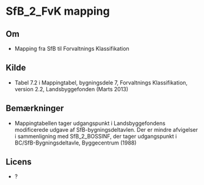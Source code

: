 # SfB_2_FvK mapping

## Om
- Mapping fra SfB til Forvaltnings Klassifikation

## Kilde
- Tabel 7.2 i Mappingtabel, bygningsdele 7, Forvaltnings Klassifikation, version 2.2, Landsbyggefonden (Marts 2013)

## Bemærkninger
- Mappingtabellen tager udgangspunkt i Landsbyggefondens modificerede udgave af SfB-bygningsdeltavlen. Der er mindre afvigelser i sammenligning med SfB_2_BOSSINF, der tager udgangspunkt i BC/SfB-Bygningsdeltavle, Byggecentrum (1988)

## Licens
- ?
